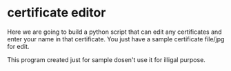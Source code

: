 # certificate editor
 Here we are going to build a python script that can edit any certificates and enter your name in that certificate.
 You just have a sample certificate file/jpg for edit.
 
 This program created just for sample dosen't use it for illigal purpose.







